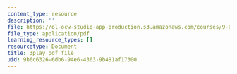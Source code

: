 ```yaml
---
content_type: resource
description: ''
file: https://ol-ocw-studio-app-production.s3.amazonaws.com/courses/9-00sc-introduction-to-psychology-fall-2011/9b6c63266db694e643639b481af17300_MYMYXhR2Ppw.pdf
file_type: application/pdf
learning_resource_types: []
resourcetype: Document
title: 3play pdf file
uid: 9b6c6326-6db6-94e6-4363-9b481af17300
---
```

